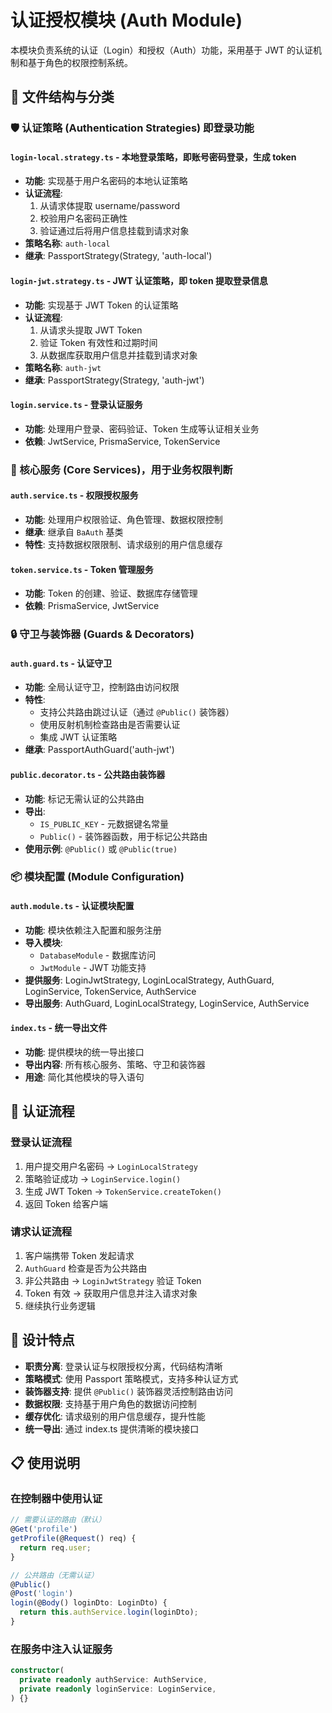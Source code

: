 # 认证授权模块 (Auth Module)

本模块负责系统的认证（Login）和授权（Auth）功能，采用基于 JWT 的认证机制和基于角色的权限控制系统。

## 📁 文件结构与分类

### 🛡️ 认证策略 (Authentication Strategies) 即登录功能

#### `login-local.strategy.ts` - 本地登录策略，即账号密码登录，生成 token
- **功能**: 实现基于用户名密码的本地认证策略
- **认证流程**:
  1. 从请求体提取 username/password
  2. 校验用户名密码正确性
  3. 验证通过后将用户信息挂载到请求对象
- **策略名称**: `auth-local`
- **继承**: PassportStrategy(Strategy, 'auth-local')

#### `login-jwt.strategy.ts` - JWT 认证策略，即 token 提取登录信息
- **功能**: 实现基于 JWT Token 的认证策略
- **认证流程**:
  1. 从请求头提取 JWT Token
  2. 验证 Token 有效性和过期时间
  3. 从数据库获取用户信息并挂载到请求对象
- **策略名称**: `auth-jwt`
- **继承**: PassportStrategy(Strategy, 'auth-jwt')

#### `login.service.ts` - 登录认证服务
- **功能**: 处理用户登录、密码验证、Token 生成等认证相关业务
- **依赖**: JwtService, PrismaService, TokenService


### 🔧 核心服务 (Core Services)，用于业务权限判断

#### `auth.service.ts` - 权限授权服务
- **功能**: 处理用户权限验证、角色管理、数据权限控制
- **继承**: 继承自 `BaAuth` 基类
- **特性**: 支持数据权限限制、请求级别的用户信息缓存

#### `token.service.ts` - Token 管理服务
- **功能**: Token 的创建、验证、数据库存储管理
- **依赖**: PrismaService, JwtService


### 🔒 守卫与装饰器 (Guards & Decorators)

#### `auth.guard.ts` - 认证守卫
- **功能**: 全局认证守卫，控制路由访问权限
- **特性**:
  - 支持公共路由跳过认证（通过 `@Public()` 装饰器）
  - 使用反射机制检查路由是否需要认证
  - 集成 JWT 认证策略
- **继承**: PassportAuthGuard('auth-jwt')

#### `public.decorator.ts` - 公共路由装饰器
- **功能**: 标记无需认证的公共路由
- **导出**:
  - `IS_PUBLIC_KEY` - 元数据键名常量
  - `Public()` - 装饰器函数，用于标记公共路由
- **使用示例**: `@Public()` 或 `@Public(true)`

### 📦 模块配置 (Module Configuration)

#### `auth.module.ts` - 认证模块配置
- **功能**: 模块依赖注入配置和服务注册
- **导入模块**:
  - `DatabaseModule` - 数据库访问
  - `JwtModule` - JWT 功能支持
- **提供服务**: LoginJwtStrategy, LoginLocalStrategy, AuthGuard, LoginService, TokenService, AuthService
- **导出服务**: AuthGuard, LoginLocalStrategy, LoginService, AuthService

#### `index.ts` - 统一导出文件
- **功能**: 提供模块的统一导出接口
- **导出内容**: 所有核心服务、策略、守卫和装饰器
- **用途**: 简化其他模块的导入语句

## 🔄 认证流程

### 登录认证流程
1. 用户提交用户名密码 → `LoginLocalStrategy`
2. 策略验证成功 → `LoginService.login()`
3. 生成 JWT Token → `TokenService.createToken()`
4. 返回 Token 给客户端

### 请求认证流程
1. 客户端携带 Token 发起请求
2. `AuthGuard` 检查是否为公共路由
3. 非公共路由 → `LoginJwtStrategy` 验证 Token
4. Token 有效 → 获取用户信息并注入请求对象
5. 继续执行业务逻辑

## 🎯 设计特点

- **职责分离**: 登录认证与权限授权分离，代码结构清晰
- **策略模式**: 使用 Passport 策略模式，支持多种认证方式
- **装饰器支持**: 提供 `@Public()` 装饰器灵活控制路由访问
- **数据权限**: 支持基于用户角色的数据访问控制
- **缓存优化**: 请求级别的用户信息缓存，提升性能
- **统一导出**: 通过 index.ts 提供清晰的模块接口

## 📋 使用说明

### 在控制器中使用认证
```typescript
// 需要认证的路由（默认）
@Get('profile')
getProfile(@Request() req) {
  return req.user;
}

// 公共路由（无需认证）
@Public()
@Post('login')
login(@Body() loginDto: LoginDto) {
  return this.authService.login(loginDto);
}
```

### 在服务中注入认证服务
```typescript
constructor(
  private readonly authService: AuthService,
  private readonly loginService: LoginService,
) {}
```